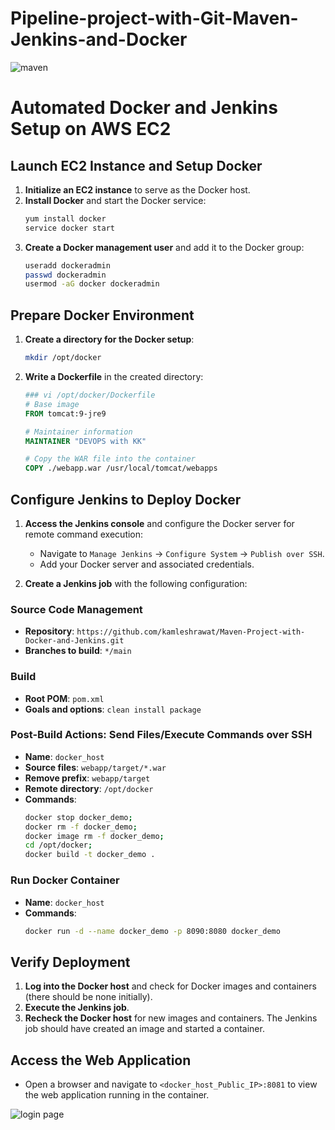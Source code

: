 # Pipeline-project-with-Git-Maven-Jenkins-and-Docker
![maven](https://github.com/user-attachments/assets/b17b5ea6-5171-4d63-a61b-ed62245e85fd)


# Automated Docker and Jenkins Setup on AWS EC2

## Launch EC2 Instance and Setup Docker

1. **Initialize an EC2 instance** to serve as the Docker host.
2. **Install Docker** and start the Docker service:
    ```bash
    yum install docker
    service docker start
    ```
3. **Create a Docker management user** and add it to the Docker group:
    ```bash
    useradd dockeradmin
    passwd dockeradmin
    usermod -aG docker dockeradmin
    ```

## Prepare Docker Environment

1. **Create a directory for the Docker setup**:
    ```bash
    mkdir /opt/docker
    ```

2. **Write a Dockerfile** in the created directory:
    ```Dockerfile
    ### vi /opt/docker/Dockerfile
    # Base image
    FROM tomcat:9-jre9

    # Maintainer information
    MAINTAINER "DEVOPS with KK"

    # Copy the WAR file into the container
    COPY ./webapp.war /usr/local/tomcat/webapps
    ```

## Configure Jenkins to Deploy Docker

1. **Access the Jenkins console** and configure the Docker server for remote command execution:
    - Navigate to `Manage Jenkins` -> `Configure System` -> `Publish over SSH`.
    - Add your Docker server and associated credentials.

2. **Create a Jenkins job** with the following configuration:

### Source Code Management
- **Repository**: `https://github.com/kamleshrawat/Maven-Project-with-Docker-and-Jenkins.git`
- **Branches to build**: `*/main`

### Build
- **Root POM**: `pom.xml`
- **Goals and options**: `clean install package`

### Post-Build Actions: Send Files/Execute Commands over SSH
- **Name**: `docker_host`
- **Source files**: `webapp/target/*.war`
- **Remove prefix**: `webapp/target`
- **Remote directory**: `/opt/docker`
- **Commands**:
    ```bash
    docker stop docker_demo;
    docker rm -f docker_demo;
    docker image rm -f docker_demo;
    cd /opt/docker;
    docker build -t docker_demo .
    ```

### Run Docker Container
- **Name**: `docker_host`
- **Commands**:
    ```bash
    docker run -d --name docker_demo -p 8090:8080 docker_demo
    ```

## Verify Deployment

1. **Log into the Docker host** and check for Docker images and containers (there should be none initially).
2. **Execute the Jenkins job**.
3. **Recheck the Docker host** for new images and containers. The Jenkins job should have created an image and started a container.

## Access the Web Application

- Open a browser and navigate to `<docker_host_Public_IP>:8081` to view the web application running in the container.




![login page](https://github.com/user-attachments/assets/ddf1ec36-7f38-48b8-bd33-ce0bc495e610)
